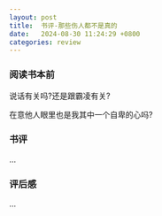 ```yaml
---
layout: post
title:  书评-那些伤人都不是真的
date:   2024-08-30 11:24:29 +0800
categories: review
---
```


### 阅读书本前

说话有关吗?还是跟霸凌有关?

在意他人眼里也是我其中一个自卑的心吗?

### 书评

...

### 评后感

...